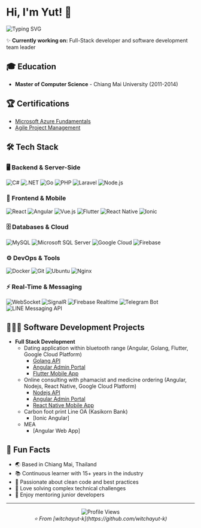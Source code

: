# Hi, I'm Yut! 👋

<div align="left">
  <img src="https://readme-typing-svg.herokuapp.com?pause=0&color=2196F3&center=false&vCenter=true&width=435&lines=Agile+Team+Leader;Full-Stack+Developer;Over+15%2B+Years+Experience" alt="Typing SVG" />
</div>

✨ **Currently working on:** Full-Stack developer and software development team leader

## 🎓 Education

- **Master of Computer Science** - Chiang Mai University (2011-2014)  

## 🏆 Certifications

- [Microsoft Azure Fundamentals](https://learn.microsoft.com/en-us/users/witchayutketudom-3368/credentials/da37f4cc8811fecf)
- [Agile Project Management](https://coursera.org/share/edc1c2d9b07933ab9dd97ea0365b0b60)

## 🛠️ Tech Stack

### 🖥️ Backend & Server-Side
![C#](https://img.shields.io/badge/C%23-239120?style=for-the-badge&logo=c-sharp&logoColor=white)
![.NET](https://img.shields.io/badge/.NET-5C2D91?style=for-the-badge&logo=.net&logoColor=white)
![Go](https://img.shields.io/badge/Go-00ADD8?style=for-the-badge&logo=go&logoColor=white)
![PHP](https://img.shields.io/badge/PHP-777BB4?style=for-the-badge&logo=php&logoColor=white)
![Laravel](https://img.shields.io/badge/Laravel-FF2D20?style=for-the-badge&logo=laravel&logoColor=white)
![Node.js](https://img.shields.io/badge/Node.js-43853D?style=for-the-badge&logo=node.js&logoColor=white)

### 🎨 Frontend & Mobile
![React](https://img.shields.io/badge/React-20232A?style=for-the-badge&logo=react&logoColor=61DAFB)
![Angular](https://img.shields.io/badge/Angular-DD0031?style=for-the-badge&logo=angular&logoColor=white)
![Vue.js](https://img.shields.io/badge/Vue.js-35495E?style=for-the-badge&logo=vue.js&logoColor=4FC08D)
![Flutter](https://img.shields.io/badge/Flutter-02569B?style=for-the-badge&logo=flutter&logoColor=white)
![React Native](https://img.shields.io/badge/React_Native-20232A?style=for-the-badge&logo=react&logoColor=61DAFB)
![Ionic](https://img.shields.io/badge/Ionic-3880FF?style=for-the-badge&logo=ionic&logoColor=white)

### 🗄️ Databases & Cloud
![MySQL](https://img.shields.io/badge/MySQL-005C84?style=for-the-badge&logo=mysql&logoColor=white)
![Microsoft SQL Server](https://img.shields.io/badge/Microsoft%20SQL%20Server-CC2927?style=for-the-badge&logo=microsoft%20sql%20server&logoColor=white)
![Google Cloud](https://img.shields.io/badge/Google_Cloud-4285F4?style=for-the-badge&logo=google-cloud&logoColor=white)
![Firebase](https://img.shields.io/badge/Firebase-039BE5?style=for-the-badge&logo=Firebase&logoColor=white)

### ⚙️ DevOps & Tools
![Docker](https://img.shields.io/badge/Docker-2496ED?style=for-the-badge&logo=docker&logoColor=white)
![Git](https://img.shields.io/badge/Git-F05032?style=for-the-badge&logo=git&logoColor=white)
![Ubuntu](https://img.shields.io/badge/Ubuntu-E95420?style=for-the-badge&logo=ubuntu&logoColor=white)
![Nginx](https://img.shields.io/badge/Nginx-009639?style=for-the-badge&logo=nginx&logoColor=white)

### ⚡ Real-Time & Messaging
![WebSocket](https://img.shields.io/badge/WebSocket-000000?style=for-the-badge)
![SignalR](https://img.shields.io/badge/SignalR-512BD4?style=for-the-badge&logo=dotnet&logoColor=white)
![Firebase Realtime](https://img.shields.io/badge/Firebase_Realtime-FFCA28?style=for-the-badge&logo=firebase&logoColor=black)
![Telegram Bot](https://img.shields.io/badge/Telegram_Bot-26A5E4?style=for-the-badge&logo=telegram&logoColor=white)
![LINE Messaging API](https://img.shields.io/badge/LINE_Messaging_API-00C300?style=for-the-badge&logo=line&logoColor=white)

## 👨🏻‍💻 Software Development Projects
- <b>Full Stack Development </b>
  - Dating application within bluetooth range (Angular, Golang, Flutter, Google Cloud Platform)
    - [Golang API](https://github.com/witchayut-k/tug-api)
    - [Angular Admin Portal](https://github.com/witchayut-k/tug-admin)
    - [Flutter Mobile App](https://github.com/witchayut-k/tug-app)
  - Online consulting with phamacist and medicine ordering (Angular, Nodejs, React Native, Google Cloud Platform)
    - [Nodejs API](https://github.com/witchayut-k/yaprompt-api)
    - [Angular Admin Portal](https://github.com/witchayut-k/yaprompt-admin)
    - [React Native Mobile App](https://github.com/witchayut-k/yaprompt-customer-app)
  - Carbon foot print Line OA (Kasikorn Bank)
    - [Ionic Angular]
  - MEA
    - [Angular Web App]

## 🌟 Fun Facts

- 🌏 Based in Chiang Mai, Thailand
- 📚 Continuous learner with 15+ years in the industry
- 🚀 Passionate about clean code and best practices
- 🎯 Love solving complex technical challenges
- 🤝 Enjoy mentoring junior developers

---

<div align="center">
  <img src="https://komarev.com/ghpvc/?username=witchayut-k&color=blueviolet&style=for-the-badge" alt="Profile Views" />
</div>

<div align="center">
  <i>⭐️ From [witchayut-k](https://github.com/witchayut-k)</i>
</div>
